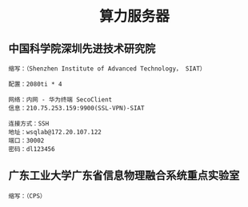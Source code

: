 <h1 align="center"> 算力服务器</h1>

## 中国科学院深圳先进技术研究院

    缩写：（Shenzhen Institute of Advanced Technology， SIAT）
    
    配置：2080ti * 4
    
    网络：内网 - 华为终端 SecoClient
    信息：210.75.253.159:9900(SSL-VPN)-SIAT

    连接方式：SSH
    地址：wsqlab@172.20.107.122
    端口：30002
    密码：dl123456

## 广东工业大学广东省信息物理融合系统重点实验室

    缩写：（CPS）
